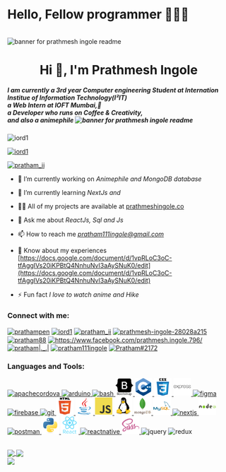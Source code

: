 # Hello, Fellow programmer 🙌👨‍💻
<br />
<img src="https://user-images.githubusercontent.com/91962775/162583011-f8623777-6795-4ac7-ad32-d1ed75f6b7ba.gif" alt="banner for prathmesh ingole readme">

<!-- ------------------------------------------------------------------------------------------------------------------ -->
 <br />
 <h1 align="center">Hi 👋, I'm Prathmesh Ingole</h1>
<h5 align="left">I am currently a 3rd year Computer engineering Student at Internation Institue of Information Technology(I²IT)
 <br /> 
 a Web Intern at IOFT Mumbai,🏢<br />
 a Developer who runs on Coffee & Creativity,<img height="20px" src="https://user-images.githubusercontent.com/91962775/231762034-7a3af8ce-3db9-421b-ad37-4b4d016f36c8.png" alt="">
<br />
 and also a animephile <img height="20px" src="https://user-images.githubusercontent.com/91962775/230828909-43bf753c-ae52-4806-a8a5-06ecc08c467e.png" alt="banner for prathmesh ingole readme"> </h5>

<p align="left"> <img src="https://komarev.com/ghpvc/?username=iord1&label=Profile%20visits&color=141321&style=flat" alt="iord1" /> </p>

<p align="left"> <a href="https://github.com/ryo-ma/github-profile-trophy"><img src="https://github-profile-trophy.vercel.app/?username=iord1&theme=radical&no-frame=true" alt="iord1" /></a> </p>

<p align="left"> <a href="https://twitter.com/pratham_ii" target="blank"><img src="https://img.shields.io/twitter/follow/pratham_ii?logo=twitter&style=for-the-badge" alt="pratham_ii" /></a> </p>

- 🔭 I’m currently working on *Animephile and MongoDB database*

- 🌱 I’m currently learning *NextJs and*

- 👨‍💻 All of my projects are available at [prathmeshingole.co](prathmeshingole.co)

- 💬 Ask me about *ReactJs, Sql and Js*

- 📫 How to reach me *pratham111ingole@gmail.com*

- 📄 Know about my experiences [https://docs.google.com/document/d/1vpRLoC3oC-tfAggIVs20iKPBtQ4NnhuNvI3aAySNuK0/edit](https://docs.google.com/document/d/1vpRLoC3oC-tfAggIVs20iKPBtQ4NnhuNvI3aAySNuK0/edit)

- ⚡ Fun fact *I love to watch anime and Hike*


<h3 align="left">Connect with me:</h3>
<p align="left">
<a href="https://codepen.io/prathampen" target="blank"><img align="center" src="https://raw.githubusercontent.com/rahuldkjain/github-profile-readme-generator/master/src/images/icons/Social/codepen.svg" alt="prathampen" height="30" width="40" /></a>
<a href="https://dev.to/iord1" target="blank"><img align="center" src="https://raw.githubusercontent.com/rahuldkjain/github-profile-readme-generator/master/src/images/icons/Social/devto.svg" alt="iord1" height="30" width="40" /></a>
<a href="https://twitter.com/pratham_ii" target="blank"><img align="center" src="https://raw.githubusercontent.com/rahuldkjain/github-profile-readme-generator/master/src/images/icons/Social/twitter.svg" alt="pratham_ii" height="30" width="40" /></a>
<a href="https://linkedin.com/in/prathmesh-ingole-28028a215" target="blank"><img align="center" src="https://raw.githubusercontent.com/rahuldkjain/github-profile-readme-generator/master/src/images/icons/Social/linked-in-alt.svg" alt="prathmesh-ingole-28028a215" height="30" width="40" /></a>
<a href="https://kaggle.com/pratham88" target="blank"><img align="center" src="https://raw.githubusercontent.com/rahuldkjain/github-profile-readme-generator/master/src/images/icons/Social/kaggle.svg" alt="pratham88" height="30" width="40" /></a>
<a href="https://fb.com/https://www.facebook.com/prathmesh.ingole.796/" target="blank"><img align="center" src="https://raw.githubusercontent.com/rahuldkjain/github-profile-readme-generator/master/src/images/icons/Social/facebook.svg" alt="https://www.facebook.com/prathmesh.ingole.796/" height="30" width="40" /></a>
<a href="https://instagram.com/pratham|._.|" target="blank"><img align="center" src="https://raw.githubusercontent.com/rahuldkjain/github-profile-readme-generator/master/src/images/icons/Social/instagram.svg" alt="pratham|._.|" height="30" width="40" /></a>
<a href="https://www.leetcode.com/pratham111ingole" target="blank"><img align="center" src="https://raw.githubusercontent.com/rahuldkjain/github-profile-readme-generator/master/src/images/icons/Social/leet-code.svg" alt="pratham111ingole" height="30" width="40" /></a>
<a href="https://discord.gg/Pratham#2172" target="blank"><img align="center" src="https://raw.githubusercontent.com/rahuldkjain/github-profile-readme-generator/master/src/images/icons/Social/discord.svg" alt="Pratham#2172" height="30" width="40" /></a>
</p>

<h3 align="left">Languages and Tools:</h3>
<p align="left"> <a href="https://cordova.apache.org/" target="_blank" rel="noreferrer"> <img src="https://www.vectorlogo.zone/logos/apache_cordova/apache_cordova-icon.svg" alt="apachecordova" width="40" height="40"/> </a> <a href="https://www.arduino.cc/" target="_blank" rel="noreferrer"> <img src="https://cdn.worldvectorlogo.com/logos/arduino-1.svg" alt="arduino" width="40" height="40"/> </a> <a href="https://www.gnu.org/software/bash/" target="_blank" rel="noreferrer"> <img src="https://www.vectorlogo.zone/logos/gnu_bash/gnu_bash-icon.svg" alt="bash" width="40" height="40"/> </a> <a href="https://getbootstrap.com" target="_blank" rel="noreferrer"> <img src="https://raw.githubusercontent.com/devicons/devicon/master/icons/bootstrap/bootstrap-plain-wordmark.svg" alt="bootstrap" width="40" height="40"/> </a> <a href="https://www.w3schools.com/cpp/" target="_blank" rel="noreferrer"> <img src="https://raw.githubusercontent.com/devicons/devicon/master/icons/cplusplus/cplusplus-original.svg" alt="cplusplus" width="40" height="40"/> </a> <a href="https://www.w3schools.com/css/" target="_blank" rel="noreferrer"> <img src="https://raw.githubusercontent.com/devicons/devicon/master/icons/css3/css3-original-wordmark.svg" alt="css3" width="40" height="40"/> </a> <a href="https://expressjs.com" target="_blank" rel="noreferrer"> <img src="https://raw.githubusercontent.com/devicons/devicon/master/icons/express/express-original-wordmark.svg" alt="express" width="40" height="40"/> </a> <a href="https://www.figma.com/" target="_blank" rel="noreferrer"> <img src="https://www.vectorlogo.zone/logos/figma/figma-icon.svg" alt="figma" width="40" height="40"/> </a> <a href="https://firebase.google.com/" target="_blank" rel="noreferrer"> <img src="https://www.vectorlogo.zone/logos/firebase/firebase-icon.svg" alt="firebase" width="40" height="40"/> </a> <a href="https://git-scm.com/" target="_blank" rel="noreferrer"> <img src="https://www.vectorlogo.zone/logos/git-scm/git-scm-icon.svg" alt="git" width="40" height="40"/> </a> <a href="https://www.w3.org/html/" target="_blank" rel="noreferrer"> <img src="https://raw.githubusercontent.com/devicons/devicon/master/icons/html5/html5-original-wordmark.svg" alt="html5" width="40" height="40"/> </a> <a href="https://www.java.com" target="_blank" rel="noreferrer"> <img src="https://raw.githubusercontent.com/devicons/devicon/master/icons/java/java-original.svg" alt="java" width="40" height="40"/> </a> <a href="https://developer.mozilla.org/en-US/docs/Web/JavaScript" target="_blank" rel="noreferrer"> <img src="https://raw.githubusercontent.com/devicons/devicon/master/icons/javascript/javascript-original.svg" alt="javascript" width="40" height="40"/> </a> <a href="https://www.linux.org/" target="_blank" rel="noreferrer"> <img src="https://raw.githubusercontent.com/devicons/devicon/master/icons/linux/linux-original.svg" alt="linux" width="40" height="40"/> </a> <a href="https://www.mongodb.com/" target="_blank" rel="noreferrer"> <img src="https://raw.githubusercontent.com/devicons/devicon/master/icons/mongodb/mongodb-original-wordmark.svg" alt="mongodb" width="40" height="40"/> </a> <a href="https://www.mysql.com/" target="_blank" rel="noreferrer"> <img src="https://raw.githubusercontent.com/devicons/devicon/master/icons/mysql/mysql-original-wordmark.svg" alt="mysql" width="40" height="40"/> </a> <a href="https://nextjs.org/" target="_blank" rel="noreferrer"> <img src="https://cdn.worldvectorlogo.com/logos/nextjs-2.svg" alt="nextjs" width="40" height="40"/> </a> <a href="https://nodejs.org" target="_blank" rel="noreferrer"> <img src="https://raw.githubusercontent.com/devicons/devicon/master/icons/nodejs/nodejs-original-wordmark.svg" alt="nodejs" width="40" height="40"/> </a> <a href="https://postman.com" target="_blank" rel="noreferrer"> <img src="https://www.vectorlogo.zone/logos/getpostman/getpostman-icon.svg" alt="postman" width="40" height="40"/> </a> <a href="https://www.python.org" target="_blank" rel="noreferrer"> <img src="https://raw.githubusercontent.com/devicons/devicon/master/icons/python/python-original.svg" alt="python" width="40" height="40"/> </a> <a href="https://reactjs.org/" target="_blank" rel="noreferrer"> <img src="https://raw.githubusercontent.com/devicons/devicon/master/icons/react/react-original-wordmark.svg" alt="react" width="40" height="40"/> </a> <a href="https://reactnative.dev/" target="_blank" rel="noreferrer"> 
 <img src="https://reactnative.dev/img/header_logo.svg" alt="reactnative" width="40" height="40"/> </a> <a href="https://sass-lang.com" target="_blank" rel="noreferrer"> <img src="https://raw.githubusercontent.com/devicons/devicon/master/icons/sass/sass-original.svg" alt="sass" width="40" height="40"/> </a>
<img src="https://user-images.githubusercontent.com/91962775/162583131-21c69ff1-bbec-4b18-92ce-34448d526178.png" alt="jquery" height="40">
<img src="https://user-images.githubusercontent.com/91962775/162583170-f87846b5-39e2-4663-b202-cd20db07f310.png" alt="redux" height="40">
</p>


 <br />

 <a href="https://github.com/iord1/github-readme-stats">
  <img height=230 align="center" src="https://github-readme-stats.vercel.app/api?username=iord1&rank_icon=github&theme=radical" />
</a>
<a href="https://github.com/iord1/convoychat">
  <img height=230 align="center" src="https://github-readme-stats.vercel.app/api/top-langs?username=iord1&layout=compact&langs_count=8&card_width=320&theme=radical" />
</a>
<br />
<a href="https://git.io/streak-stats">
  <img height=230 align="center" src="https://streak-stats.demolab.com?user=IORD1&theme=radical&fire=EBD052" />
</a>
